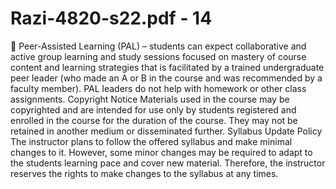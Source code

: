 # Razi-4820-s22.pdf - 14

 Peer-Assisted Learning (PAL) – students can expect collaborative and active group 
learning and study sessions focused on mastery of course content and learning 
strategies that is facilitated by a trained undergraduate peer leader (who made an A or 
B in the course and was recommended by a faculty member). PAL leaders do not help 
with homework or other class assignments.
Copyright Notice 
Materials used in the course may be copyrighted and are intended for use only by students 
registered and enrolled in the course for the duration of the course. They may not be retained in 
another medium or disseminated further.
Syllabus Update Policy
The instructor plans to follow the offered syllabus and make minimal changes to it. However, some 
minor changes may be required to adapt to the students learning pace and cover new material. 
Therefore, the instructor reserves the rights to make changes to the syllabus at any times.